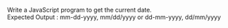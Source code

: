 Write a JavaScript program to get the current date.  
Expected Output :
mm-dd-yyyy, mm/dd/yyyy or dd-mm-yyyy, dd/mm/yyyy